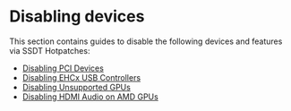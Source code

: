 # Disabling devices
This section contains guides to disable the following devices and features via SSDT Hotpatches:

- [Disabling PCI Devices](https://github.com/5T33Z0/OC-Little-Translated/tree/main/02_Disabling_Devices/Disabling_PCI_Sevices)
- [Disabling EHCx USB Controllers](https://github.com/5T33Z0/OC-Little-Translated/tree/main/02_Disabling_Devices/Disabling_EHCx)
- [Disabling Unsupported GPUs](https://github.com/5T33Z0/OC-Little-Translated/tree/main/02_Disabling_Devices/Disabling_unsupported_GPUs)
- [Disabling HDMI Audio on AMD GPUs](https://github.com/5T33Z0/OC-Little-Translated/tree/main/02_Disabling_Devices/Disabling_AppleGFXHDA)
